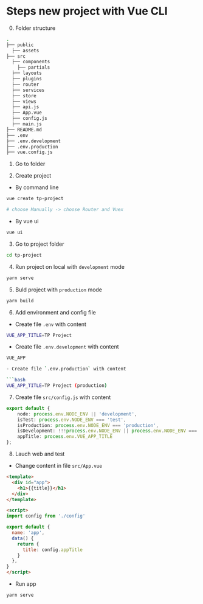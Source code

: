 # Steps new project with Vue CLI

0. Folder structure

```bash
.
├── public
  ├── assets
├── src
  ├── components
    ├── partials
  ├── layouts
  ├── plugins
  ├── router
  ├── services
  ├── store
  ├── views
  ├── api.js
  ├── App.vue
  ├── config.js
  ├── main.js
├── README.md
├── .env
├── .env.development
├── .env.production
├── vue.config.js
```

1. Go to folder

2. Create project

- By command line

```bash
vue create tp-project

# choose Manually -> choose Router and Vuex
```

- By vue ui

```bash
vue ui
```

3. Go to project folder

```bash
cd tp-project
```

4. Run project on local with `development` mode

```bash
yarn serve
```

5. Buld project with `production` mode

```bash
yarn build
```

6. Add environment and config file

- Create file `.env` with content

```bash
VUE_APP_TITLE=TP Project
```

- Create file `.env.development` with content

```bash
VUE_APP

- Create file `.env.production` with content

```bash
VUE_APP_TITLE=TP Project (production)
```

7. Create file `src/config.js` with content

```ts
export default {
    node: process.env.NODE_ENV || 'development',
    isTest: process.env.NODE_ENV === 'test',
    isProduction: process.env.NODE_ENV === 'production',
    isDevelopment: !!!process.env.NODE_ENV || process.env.NODE_ENV === 'development',
    appTitle: process.env.VUE_APP_TITLE
};
```

8. Lauch web and test

- Change content in file `src/App.vue`

```html
<template>
  <div id="app">
    <h1>{{title}}</h1>
  </div>
</template>

<script>
import config from './config'

export default {
  name: 'app',
  data() {
    return {
      title: config.appTitle
    }
  },
}
</script>
```

- Run app

```bash
yarn serve
```
